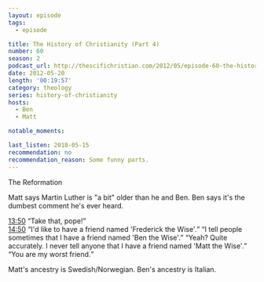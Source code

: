 ```yaml
---
layout: episode
tags:
  - episode

title: The History of Christianity (Part 4)
number: 60
season: 2
podcast_url: http://thescifichristian.com/2012/05/episode-60-the-history-of-christianity-part-4/
date: 2012-05-20
length: '00:19:57'
category: theology
series: history-of-christianity
hosts:
  - Ben
  - Matt

notable_moments:

last_listen: 2018-05-15
recommendation: no
recommendation_reason: Some funny parts.
---
```

The Reformation

Matt says Martin Luther is "a bit" older than he and Ben. Ben says it's the dumbest comment he's ever heard.

<div class="quote">
  <a class="timestamp tag is-medium is-rounded is-primary" href="http://thescifichristian.com/2012/05/episode-60-the-history-of-christianity-part-4/#t=13:50">13:50</a>
  <q class="ben">Take that, pope!</q>
</div>

<div class="quote">
  <a class="timestamp tag is-medium is-rounded is-primary" href="http://thescifichristian.com/2012/05/episode-60-the-history-of-christianity-part-4/#t=14:50">14:50</a>
  <span class="quote-context is-size-6"></span>
  <q class="ben">I'd like to have a friend named 'Frederick the Wise'.</q>
  <q class="matt">I tell people sometimes that I have a friend named 'Ben the Wise'.</q>
  <q class="ben">Yeah? Quite accurately. I never tell anyone that I have a friend named 'Matt the Wise'.</q>
  <q class="matt">You are my worst friend.</q>
</div>

Matt's ancestry is Swedish/Norwegian. Ben's ancestry is Italian.